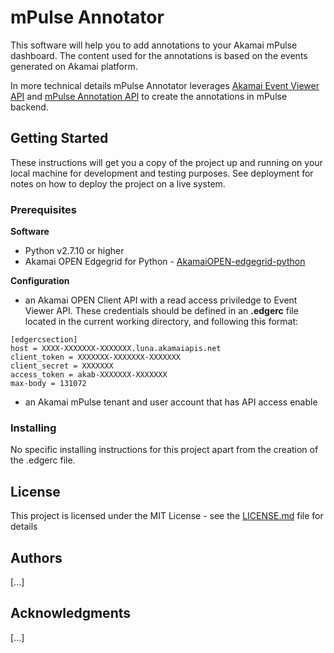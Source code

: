 # mPulse Annotator

This software will help you to add annotations to your Akamai mPulse dashboard. 
The content used for the annotations is based on the events generated on Akamai platform.

In more technical details mPulse Annotator leverages 
[Akamai Event Viewer API](https://developer.akamai.com/api/core_features/event_viewer/v1.html) 
and [mPulse Annotation API](https://developer.akamai.com/api/web_performance/mpulse_annotations/v1.html) 
to create the annotations in mPulse backend.

## Getting Started

These instructions will get you a copy of the project up and running on your local machine for development and testing purposes. 
See deployment for notes on how to deploy the project on a live system.

### Prerequisites

**Software**

* Python v2.7.10 or higher
* Akamai OPEN Edgegrid for Python - [AkamaiOPEN-edgegrid-python](https://github.com/akamai/AkamaiOPEN-edgegrid-python)

**Configuration**

* an Akamai OPEN Client API with a read access priviledge to Event Viewer API. 
These credentials should be defined in an **.edgerc** file located in the current working directory, and following this format:

```
[edgercsection]
host = XXXX-XXXXXXX-XXXXXXX.luna.akamaiapis.net
client_token = XXXXXXX-XXXXXXX-XXXXXXX
client_secret = XXXXXXX
access_token = akab-XXXXXXX-XXXXXXX 
max-body = 131072
```

* an Akamai mPulse tenant and user account that has API access enable

### Installing

No specific installing instructions for this project apart from the creation of the .edgerc file.


## License

This project is licensed under the MIT License - see the [LICENSE.md](LICENSE) file for details

## Authors

[...]

## Acknowledgments

[...]
